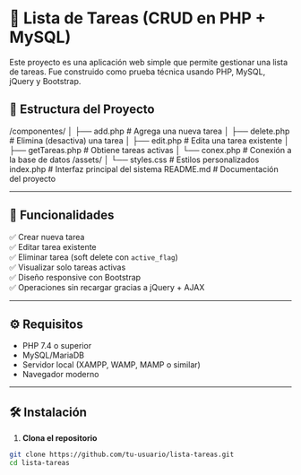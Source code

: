 # 📝 Lista de Tareas (CRUD en PHP + MySQL)

Este proyecto es una aplicación web simple que permite gestionar una lista de tareas. Fue construido como prueba técnica usando PHP, MySQL, jQuery y Bootstrap.

## 📂 Estructura del Proyecto

/componentes/ │ ├── add.php # Agrega una nueva tarea │ ├── delete.php # Elimina (desactiva) una tarea │ ├── edit.php # Edita una tarea existente │ ├── getTareas.php # Obtiene tareas activas │ └── conex.php # Conexión a la base de datos /assets/ │ └── styles.css # Estilos personalizados index.php # Interfaz principal del sistema README.md # Documentación del proyecto


---

## 🚀 Funcionalidades

✅ Crear nueva tarea  
✅ Editar tarea existente  
✅ Eliminar tarea (soft delete con `active_flag`)  
✅ Visualizar solo tareas activas  
✅ Diseño responsive con Bootstrap  
✅ Operaciones sin recargar gracias a jQuery + AJAX

---

## ⚙️ Requisitos

- PHP 7.4 o superior
- MySQL/MariaDB
- Servidor local (XAMPP, WAMP, MAMP o similar)
- Navegador moderno

---

## 🛠️ Instalación

1. **Clona el repositorio**

```bash
git clone https://github.com/tu-usuario/lista-tareas.git
cd lista-tareas
